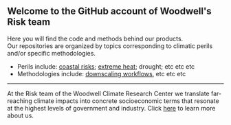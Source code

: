 ## Welcome to the GitHub account of Woodwell's Risk team

Here you will find the code and methods behind our products.  
Our repositories are organized by topics corresponding to climatic perils and/or specific methodologies. 
- Perils include: [coastal risks](https://github.com/search?q=org%3AWoodwellRisk%20topic%3Acoastal&type=repositories); [extreme heat](https://github.com/search?q=org%3AWoodwellRisk%20topic%3Aheat&type=repositories); drought; etc etc etc
- Methodologies include: [downscaling workflows](https://github.com/search?q=org%3AWoodwellRisk%20topic%3Abasd&type=repositories), etc etc etc

-----

At the Risk team of the Woodwell Climate Research Center we translate far-reaching climate impacts into concrete socioeconomic terms that resonate at the highest levels of government and industry. Click [here](https://www.woodwellclimate.org/research-area/risk/) to learn more about us.
